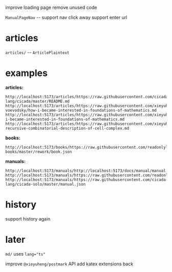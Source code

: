 improve loading page
remove unused code

`ManualPageNav` -- support nav click away
support enter url

# articles

`articles/` -- `ArticlePlaintext`

# examples

**articles:**

```
http://localhost:5173/articles/https://raw.githubusercontent.com/cicada-lang/cicada/master/README.md
http://localhost:5173/articles/https://raw.githubusercontent.com/xieyuheng/inner/master/persons/vladimir-voevodsky/how-i-became-interested-in-foundations-of-mathematics.md
http://localhost:5173/articles/https://raw.githubusercontent.com/xieyuheng/inner/master/translations/zh/how-i-became-interested-in-foundations-of-mathematics.md
http://localhost:5173/articles/https://raw.githubusercontent.com/xieyuheng/inner/master/papers/publish/a-recursive-combinatorial-description-of-cell-complex.md
```

**books:**

```
http://localhost:5173/books/https://raw.githubusercontent.com/readonlylink/readonlylink-books/master/rework/book.json
```

**manuals:**

```
http://localhost:5173/manuals/http://localhost:5173/docs/manual/manual.json
http://localhost:5173/manuals/https://raw.githubusercontent.com/readonlylink/readonlylink/master/public/docs/manual/manual.json
http://localhost:5173/manuals/https://raw.githubusercontent.com/cicada-lang/cicada-solo/master/manual.json
```

# history

support history again

# later

`md/` uses `lang="ts"`

improve `@xieyuheng/postmark` API
add katex extensions back
